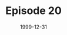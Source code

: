 ---
layout: podcast
title: Episode 20 
number: 20
subtitle: 
summary: 
date: 1999-12-31
location: https://dl.dropboxusercontent.com/s/4g8c7zhgjb0s0t0/watir_podcast_20.mp3?dl=0
size: 
duration: 
---